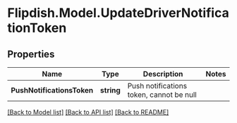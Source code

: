 # Flipdish.Model.UpdateDriverNotificationToken
## Properties

Name | Type | Description | Notes
------------ | ------------- | ------------- | -------------
**PushNotificationsToken** | **string** | Push notifications token, cannot be null | 

[[Back to Model list]](../README.md#documentation-for-models) [[Back to API list]](../README.md#documentation-for-api-endpoints) [[Back to README]](../README.md)

